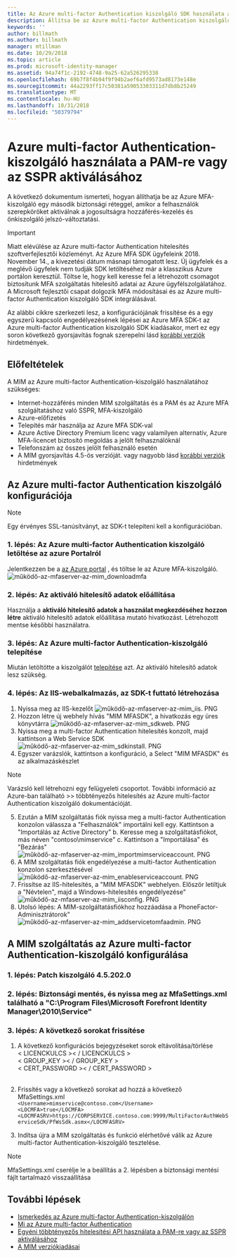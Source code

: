 ```yaml
---
title: Az Azure multi-factor Authentication kiszolgáló SDK használata a PAM-re vagy az SSPR forgatókönyvek aktiválásához |} A Microsoft Docs
description: Állítsa be az Azure multi-factor Authentication kiszolgáló SDK egy második biztonsági réteggel, amikor a felhasználók szerepköröket aktiválnak a Privileged Access Management és az önkiszolgáló jelszó-visszaállítás.
keywords: ''
author: billmath
ms.author: billmath
manager: mtillman
ms.date: 10/29/2018
ms.topic: article
ms.prod: microsoft-identity-manager
ms.assetid: 94a74f1c-2192-4748-9a25-62a526295338
ms.openlocfilehash: 69b7f8f4b94f9f94b2aef6afd9573ad8173e148e
ms.sourcegitcommit: 44a2293ff17c50381a59053303311d7db8b25249
ms.translationtype: MT
ms.contentlocale: hu-HU
ms.lasthandoff: 10/31/2018
ms.locfileid: "50379794"
---
```

# <a name="use-azure-multi-factor-authentication-server-to-activate-pam-or-sspr"></a>Azure multi-factor Authentication-kiszolgáló használata a PAM-re vagy az SSPR aktiválásához
A következő dokumentum ismerteti, hogyan állíthatja be az Azure MFA-kiszolgáló egy második biztonsági réteggel, amikor a felhasználók szerepköröket aktiválnak a jogosultságra hozzáférés-kezelés és önkiszolgáló jelszó-változtatási.

> [!IMPORTANT]
> Miatt elévülése az Azure multi-factor Authentication hitelesítés szoftverfejlesztői közleményt. Az Azure MFA SDK ügyfeleink 2018. November 14., a kivezetési dátum másnapi támogatott lesz. Új ügyfelek és a meglévő ügyfelek nem tudják SDK letöltéséhez már a klasszikus Azure portálon keresztül. Töltse le, hogy kell keresse fel a létrehozott csomagot biztosítunk MFA szolgáltatás hitelesítő adatai az Azure ügyfélszolgálatához. <br> A Microsoft fejlesztői csapat dolgozik MFA módosításai és az Azure multi-factor Authentication kiszolgáló SDK integrálásával.

Az alábbi cikkre szerkezeti lesz, a konfigurációjának frissítése és a egy egyszerű kapcsoló engedélyezésének lépései az Azure MFA SDK-t az Azure multi-factor Authentication kiszolgáló SDK kiadásakor, mert ez egy soron következő gyorsjavítás fognak szerepelni lásd [korábbi verziók ](./reference/version-history.md) hirdetmények. 

## <a name="prerequisites"></a>Előfeltételek

A MIM az Azure multi-factor Authentication-kiszolgáló használatához szükséges:

- Internet-hozzáférés minden MIM szolgáltatás és a PAM és az Azure MFA szolgáltatáshoz való SSPR, MFA-kiszolgáló
- Azure-előfizetés
- Telepítés már használja az Azure MFA SDK-val
- Azure Active Directory Premium licenc vagy valamilyen alternatív, Azure MFA-licencet biztosító megoldás a jelölt felhasználóknál
- Telefonszám az összes jelölt felhasználó esetén
- A MIM gyorsjavítás 4.5-ös verzióját. vagy nagyobb lásd [korábbi verziók](./reference/version-history.md) hirdetmények

## <a name="azure-multi-factor-authentication-server-configuration"></a>Az Azure multi-factor Authentication kiszolgáló konfigurációja 
> [!NOTE] 
> Egy érvényes SSL-tanúsítványt, az SDK-t telepíteni kell a konfigurációban. 

### <a name="step-1-download-azure-multi-factor-authentication-server-from-the-azure-portal"></a>1. lépés: Az Azure multi-factor Authentication kiszolgáló letöltése az azure Portalról 
Jelentkezzen be a [az Azure portal](https://portal.azure.com/) , és töltse le az Azure MFA-kiszolgáló.
![működő-az-mfaserver-az-mim_downloadmfa](media/working-with-mfaserver-for-mim/working-with-mfaserver-for-mim_downloadmfa.PNG)

### <a name="step-2-generate-activation-credentials"></a>2. lépés: Az aktiváló hitelesítő adatok előállítása
Használja a **aktiváló hitelesítő adatok a használat megkezdéséhez hozzon létre** aktiváló hitelesítő adatok előállítása mutató hivatkozást. Létrehozott mentse későbbi használatra.

### <a name="step-3-install-the-azure-multi-factor-authentication-server"></a>3. lépés: Az Azure multi-factor Authentication-kiszolgáló telepítése
Miután letöltötte a kiszolgálót [telepítése](https://docs.microsoft.com/en-us/azure/active-directory/authentication/howto-mfaserver-deploy#install-and-configure-the-mfa-server) azt.  Az aktiváló hitelesítő adatok lesz szükség. 

### <a name="step-4-create-your-iis-web-application-that-will-host-the-sdk"></a>4. lépés: Az IIS-webalkalmazás, az SDK-t futtató létrehozása
1. Nyissa meg az IIS-kezelőt ![működő-az-mfaserver-az-mim_iis. PNG](media/working-with-mfaserver-for-mim/working-with-mfaserver-for-mim_iis.PNG)
2.  Hozzon létre új webhely hívás "MIM MFASDK", a hivatkozás egy üres könyvtárra ![működő-az-mfaserver-az-mim_sdkweb. PNG](media/working-with-mfaserver-for-mim/working-with-mfaserver-for-mim_sdkweb.PNG)
3. Nyissa meg a multi-factor Authentication hitelesítés konzolt, majd kattintson a Web Service SDK ![működő-az-mfaserver-az-mim_sdkinstall. PNG](media/working-with-mfaserver-for-mim/working-with-mfaserver-for-mim_sdkinstall.PNG)
4. Egyszer varázslók, kattintson a konfiguráció, a Select "MIM MFASDK" és az alkalmazáskészlet

> [!NOTE] 
> Varázsló kell létrehozni egy felügyeleti csoportot. További információ az Azure-ban található >> többtényezős hitelesítés az Azure multi-factor Authentication kiszolgáló dokumentációját.

5. Ezután a MIM szolgáltatás fiók nyissa meg a multi-factor Authentication konzolon válassza a "Felhasználók" importálni kell egy. Kattintson a "Importálás az Active Directory" b. Keresse meg a szolgáltatásfiókot, más néven "contoso\mimservice" c. Kattintson a "Importálása" és "Bezárás" ![működő-az-mfaserver-az-mim_importmimserviceaccount. PNG](media/working-with-mfaserver-for-mim/working-with-mfaserver-for-mim_importmimserviceaccount.PNG) 
6. A MIM szolgáltatás fiók engedélyezése a multi-factor Authentication konzolon szerkesztésével ![működő-az-mfaserver-az-mim_enableserviceaccount. PNG](media/working-with-mfaserver-for-mim/working-with-mfaserver-for-mim_enableserviceaccount.PNG)
7. Frissítse az IIS-hitelesítés, a "MIM MFASDK" webhelyen. Először letiltjuk a "Névtelen", majd a Windows-hitelesítés engedélyezése" ![működő-az-mfaserver-az-mim_iisconfig. PNG](media/working-with-mfaserver-for-mim/working-with-mfaserver-for-mim_iisconfig.PNG)
8. Utolsó lépés: A MIM-szolgáltatásfiókhoz hozzáadása a PhoneFactor-Adminisztrátorok" ![működő-az-mfaserver-az-mim_addservicetomfaadmin. PNG](media/working-with-mfaserver-for-mim/working-with-mfaserver-for-mim_addservicetomfaadmin.PNG)

## <a name="configuring-the-mim-service-for-azure-multi-factor-authentication-server"></a>A MIM szolgáltatás az Azure multi-factor Authentication-kiszolgáló konfigurálása 

### <a name="step-1-patch-server-to-452020"></a>1. lépés: Patch kiszolgáló 4.5.202.0
 
### <a name="step-2-backup-and-open-the-mfasettingsxml-located-in-the-cprogram-filesmicrosoft-forefront-identity-manager2010service"></a>2. lépés: Biztonsági mentés, és nyissa meg az MfaSettings.xml található a "C:\Program Files\Microsoft Forefront Identity Manager\2010\Service"

### <a name="step-3-update-the-following-lines"></a>3. lépés: A következő sorokat frissítése
1. A következő konfigurációs bejegyzéseket sorok eltávolítása/törlése <br>
&LT; LICENCKULCS &GT;&LT; / LICENCKULCS &GT;<br>
&LT; GROUP_KEY &GT;&LT; / GROUP_KEY &GT;<br>
&LT; CERT_PASSWORD &GT;&LT; / CERT_PASSWORD &GT;<br>
<CertFilePath></CertFilePath><br>

2. Frissítés vagy a következő sorokat ad hozzá a következő MfaSettings.xml <br>
`<Username>mimservice@contoso.com</Username>` <br>
`<LOCMFA>true</LOCMFA>`<br>
`<LOCMFASRV>https://CORPSERVICE.contoso.com:9999/MultiFactorAuthWebServiceSdk/PfWsSdk.asmx</LOCMFASRV>`

3. Indítsa újra a MIM szolgáltatás és funkció elérhetővé válik az Azure multi-factor Authentication-kiszolgáló tesztelése.

> [!NOTE] 
> MfaSettings.xml cserélje le a beállítás a 2. lépésben a biztonsági mentési fájlt tartalmazó visszaállítása


## <a name="next-steps"></a>További lépések

-    [Ismerkedés az Azure multi-factor Authentication-kiszolgálón](https://docs.microsoft.com/en-us/azure/active-directory/authentication/howto-mfaserver-deploy)
- [Mi az Azure multi-factor Authentication](https://docs.microsoft.com/azure/multi-factor-authentication/multi-factor-authentication)
- [Egyéni többtényezős hitelesítési API használata a PAM-re vagy az SSPR aktiválásához](Working-with-custommfaserver-for-mim.md)
- [A MIM verziókiadásai](./reference/version-history.md)
